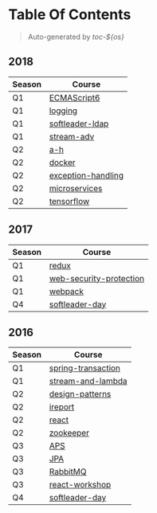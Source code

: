 # Table Of Contents
> Auto-generated by *toc-${os}*

## 2018

| Season | Course |
|---|---|
| Q1 | [ECMAScript6](../2018/Q1/ECMAScript6) |
| Q1 | [logging](../2018/Q1/logging) |
| Q1 | [softleader-ldap](../2018/Q1/softleader-ldap) |
| Q1 | [stream-adv](../2018/Q1/stream-adv) |
| Q2 | [a-h](../2018/Q2/a-h) |
| Q2 | [docker](../2018/Q2/docker) |
| Q2 | [exception-handling](../2018/Q2/exception-handling) |
| Q2 | [microservices](../2018/Q2/microservices) |
| Q2 | [tensorflow](../2018/Q2/tensorflow) |

## 2017

| Season | Course |
|---|---|
| Q1 | [redux](../2017/Q1/redux) |
| Q1 | [web-security-protection](../2017/Q1/web-security-protection) |
| Q1 | [webpack](../2017/Q1/webpack) |
| Q4 | [softleader-day](../2017/Q4/softleader-day) |

## 2016

| Season | Course |
|---|---|
| Q1 | [spring-transaction](../2016/Q1/spring-transaction) |
| Q1 | [stream-and-lambda](../2016/Q1/stream-and-lambda) |
| Q2 | [design-patterns](../2016/Q2/design-patterns) |
| Q2 | [ireport](../2016/Q2/ireport) |
| Q2 | [react](../2016/Q2/react) |
| Q2 | [zookeeper](../2016/Q2/zookeeper) |
| Q3 | [APS](../2016/Q3/APS) |
| Q3 | [JPA](../2016/Q3/JPA) |
| Q3 | [RabbitMQ](../2016/Q3/RabbitMQ) |
| Q3 | [react-workshop](../2016/Q3/react-workshop) |
| Q4 | [softleader-day](../2016/Q4/softleader-day) |
